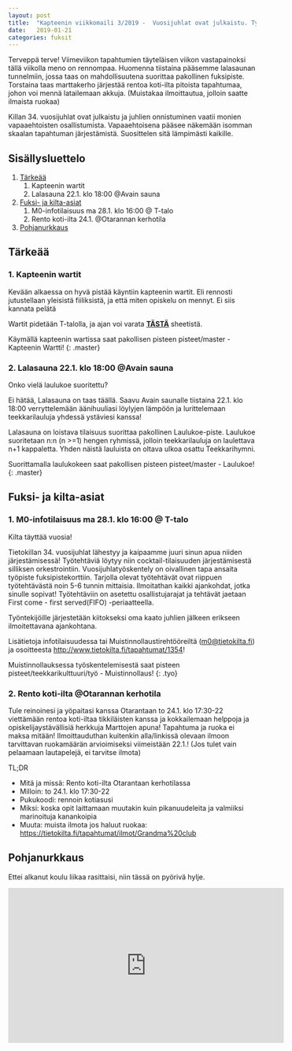 ```yaml
---
layout: post
title:  "Kapteenin viikkomaili 3/2019 -  Vuosijuhlat ovat julkaistu. Työpisteitä tarjolla"
date:   2019-01-21
categories: fuksit
---
```


Terveppä terve! Viimeviikon tapahtumien täyteläisen viikon vastapainoksi tällä viikolla meno on rennompaa. Huomenna tiistaina pääsemme lalasaunan tunnelmiin, jossa taas on mahdollisuutena suorittaa pakollinen fuksipiste. Torstaina taas marttakerho järjestää rentoa koti-ilta pitoista tapahtumaa, johon voi mennä latailemaan akkuja. (Muistakaa ilmoittautua, jolloin saatte ilmaista ruokaa)

Killan 34. vuosijuhlat ovat julkaistu ja juhlien onnistuminen vaatii monien vapaaehtoisten osallistumista. Vapaaehtoisena pääsee näkemään isomman skaalan tapahtuman järjestämistä. Suosittelen sitä lämpimästi kaikille.

## Sisällysluettelo
1. [Tärkeää](#tärkeää)
	1. Kapteenin wartit
	2. Lalasauna 22.1. klo 18:00 @Avain sauna
2. [Fuksi- ja kilta-asiat](#fuksi--ja-kilta-asiat)
	1. M0-infotilaisuus ma 28.1. klo 16:00 @ T-talo
	2. Rento koti-ilta 24.1. @Otarannan kerhotila
3. [Pohjanurkkaus](#pohjanurkkaus)

## Tärkeää

### 1. Kapteenin wartit

Kevään alkaessa on hyvä pistää käyntiin kapteenin wartit. Eli rennosti jutustellaan yleisistä fiiliksistä, ja että miten opiskelu on mennyt. Ei siis kannata pelätä

Wartit pidetään T-talolla, ja ajan voi varata <b>[TÄSTÄ](https://docs.google.com/spreadsheets/d/1ap_SmvJQtSOqYn1-z0hCp-hl61Etyi6o7hL3U0MnYe4/edit?usp=sharing)</b> sheetistä.


Käymällä kapteenin wartissa saat pakollisen pisteen pisteet/master - Kapteenin Wartti!
{: .master}

### 2. Lalasauna 22.1. klo 18:00 @Avain sauna

Onko vielä laulukoe suoritettu?

Ei hätää, Lalasauna on taas täällä. Saavu Avain saunalle tiistaina 22.1. klo 18:00 verryttelemään äänihuuliasi löylyjen lämpöön ja lurittelemaan teekkarilauluja yhdessä ystäviesi kanssa!

Lalasauna on loistava tilaisuus suorittaa pakollinen Laulukoe-piste. Laulukoe suoritetaan n:n (n >=1) hengen ryhmissä, jolloin teekkarilauluja on laulettava n+1 kappaletta. Yhden näistä lauluista on oltava ulkoa osattu Teekkarihymni.

Suorittamalla laulukokeen saat pakollisen pisteen pisteet/master - Laulukoe!
{: .master}


## Fuksi- ja kilta-asiat

### 1. M0-infotilaisuus ma 28.1. klo 16:00 @ T-talo

Kilta täyttää vuosia!

Tietokillan 34. vuosijuhlat lähestyy ja kaipaamme juuri sinun apua niiden järjestämisessä! Työtehtäviä löytyy niin cocktail-tilaisuuden järjestämisestä silliksen orkestrointiin. Vuosijuhlatyöskentely on oivallinen tapa ansaita työpiste fuksipistekorttiin. Tarjolla olevat työtehtävät ovat riippuen työtehtävästä noin 5-6 tunnin mittaisia. Ilmoitathan kaikki ajankohdat, jotka sinulle sopivat! Työtehtäviin on asetettu osallistujarajat ja tehtävät jaetaan First come - first served(FIFO) -periaatteella.

Työntekijöille järjestetään kiitokseksi oma kaato juhlien jälkeen erikseen ilmoitettavana ajankohtana.


Lisätietoja infotilaisuudessa tai Muistinnollaustirehtööreiltä (m0@tietokilta.fi) ja osoitteesta <http://www.tietokilta.fi/tapahtumat/1354>!

Muistinnollauksessa työskentelemisestä saat pisteen pisteet/teekkarikulttuuri/työ - Muistinnollaus!
{: .tyo}

### 2. Rento koti-ilta @Otarannan kerhotila

Tule reinoinesi ja yöpaitasi kanssa Otarantaan to 24.1. klo 17:30-22 viettämään rentoa koti-iltaa tikkiläisten kanssa ja kokkailemaan helppoja ja opiskelijaystävällisiä herkkuja Marttojen apuna!
Tapahtuma ja ruoka ei maksa mitään!
Ilmoittauduthan kuitenkin alla/linkissä olevaan ilmoon tarvittavan ruokamäärän arvioimiseksi viimeistään 22.1.! (Jos tulet vain pelaamaan lautapelejä, ei tarvitse ilmota)

TL;DR
* Mitä ja missä: Rento koti-ilta Otarantaan kerhotilassa
* Milloin: to 24.1. klo 17:30-22
* Pukukoodi: rennoin kotiasusi
* Miksi: koska opit laittamaan muutakin kuin pikanuudeleita ja valmiiksi marinoituja kanankoipia
* Muuta: muista ilmota jos haluut ruokaa: <https://tietokilta.fi/tapahtumat/ilmot/Grandma%20club>

## Pohjanurkkaus
Ettei alkanut koulu liikaa rasittaisi, niin tässä on pyörivä hylje.
<div class="resp-container">
<iframe class="resp-iframe" width="560" height="315" src="https://www.youtube.com/embed/fp-52d4HxtY" frameborder="0" allow="accelerometer; autoplay; encrypted-media; gyroscope; picture-in-picture" allowfullscreen></iframe>
</div>

